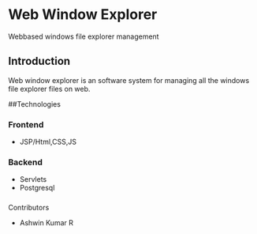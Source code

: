 # Web Window Explorer
Webbased windows file explorer management 

## Introduction
Web window explorer is an software system for managing all the windows file explorer files on web.

##Technologies
### Frontend 
- JSP/Html,CSS,JS
### Backend
- Servlets
- Postgresql

###
Contributors
- Ashwin Kumar R
